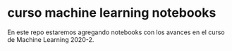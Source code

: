 # curso machine learning notebooks
En este repo estaremos agregando notebooks con los avances en el curso de Machine Learning 2020-2.
